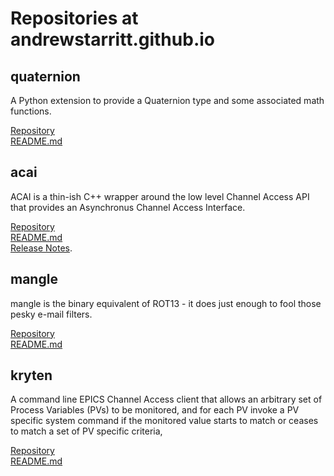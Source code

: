# Repositories at andrewstarritt.github.io

## quaternion

A Python extension to provide a Quaternion type and some associated math functions.

[Repository](https://github.com/andrewstarritt/quaternion)<br>
[README.md](https://github.com/andrewstarritt/quaternion/blob/master/README.md)


## acai

ACAI is a thin-ish C++ wrapper around the low level Channel Access API that provides an Asynchronus Channel Access Interface.

[Repository](https://github.com/andrewstarritt/acai)<br>
[README.md](https://github.com/andrewstarritt/acai/blob/master/README.md)<br>
[Release Notes](acai_release_notes.html).

## mangle

mangle is the binary equivalent of ROT13 - it does just enough to fool those pesky e-mail filters.

[Repository](https://github.com/andrewstarritt/mangle)<br>
[README.md](https://github.com/andrewstarritt/mangle/blob/master/README.md)


## kryten

A command line EPICS Channel Access client that allows an arbitrary set of Process
Variables (PVs) to be monitored, and for each PV invoke a PV specific system command
if the monitored value starts to match or ceases to match a set of PV specific criteria,

[Repository](https://github.com/andrewstarritt/kryten)<br>
[README.md](https://github.com/andrewstarritt/kryten/blob/master/README.md)
